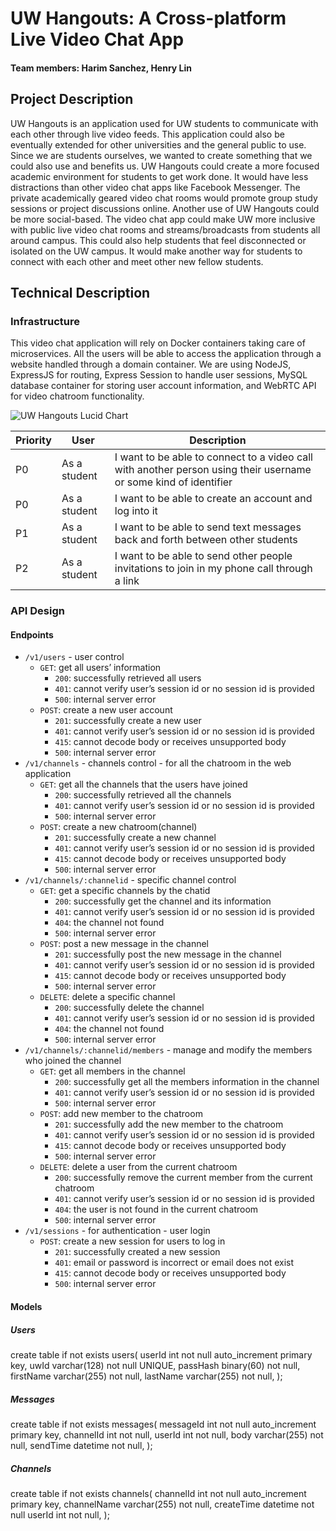 # UW Hangouts: A Cross-platform Live Video Chat App
#### Team members: Harim Sanchez, Henry Lin

## Project Description

UW Hangouts is an application used for UW students to communicate with each other through live video feeds. This application could also be eventually extended for other universities and the general public to use. Since we are students ourselves, we wanted to create something that we could also use and benefits us. UW Hangouts could create a more focused academic environment for students to get work done. It would have less distractions than other video chat apps like Facebook Messenger. The private academically geared video chat rooms would promote group study sessions or project discussions online. Another use of UW Hangouts could be more social-based. The video chat app could make UW more inclusive with public live video chat rooms and streams/broadcasts from students all around campus. This could also help students that feel disconnected or isolated on the UW campus. It would make another way for students to connect with each other and meet other new fellow students.

## Technical Description

### Infrastructure

This video chat application will rely on Docker containers taking care of microservices. All the users will be able to access the application through a website handled through a domain container. We are using NodeJS, ExpressJS for routing, Express Session to handle user sessions, MySQL database container for storing user account information, and WebRTC API for video chatroom functionality.

![UW Hangouts Lucid Chart](https://i.imgur.com/UeODIY3.png)

| Priority | User | Description |
| ----------- | -------- | ------------------ |
| P0 | As a student | I want to be able to connect to a video call with another person using their username or some kind of identifier |
| P0 | As a student | I want to be able to create an account and log into it |
| P1 | As a student | I want to be able to send text messages back and forth between other students |
| P2 | As a student | I want to be able to send other people invitations to join in my phone call through a link |




### API Design

#### Endpoints
* `/v1/users` - user control 
	* `GET`: get all users’ information
		* `200`: successfully retrieved all users
		* `401`: cannot verify user’s session id or no session id is provided
		* `500`: internal server error
	* `POST`: create a new user account
		* `201`: successfully create a new user
		* `401`: cannot verify user’s session id or no session id is provided
		* `415`: cannot decode body or receives unsupported body
		* `500`: internal server error
* `/v1/channels` - channels control - for all the chatroom in the web application
	* `GET`: get all the channels that the users have joined
		* `200`: successfully retrieved all the channels
		* `401`: cannot verify user’s session id or no session id is provided
		* `500`: internal server error
	* `POST`: create a new chatroom(channel)
		* `201`: successfully create a new channel 
		* `401`: cannot verify user’s session id or no session id is provided
		* `415`: cannot decode body or receives unsupported body
		* `500`: internal server error
* `/v1/channels/:channelid` - specific channel control
	* `GET`: get a specific channels by the chatid
		* `200`: successfully get the channel and its information 
		* `401`: cannot verify user’s session id or no session id is provided
		* `404`: the channel not found
		* `500`: internal server error
	* `POST`: post a new message in the channel
		* `201`: successfully post the new message in the channel
		* `401`: cannot verify user’s session id or no session id is provided
		* `415`: cannot decode body or receives unsupported body
		* `500`: internal server error
	* `DELETE`: delete a specific channel 
		* `200`: successfully delete the channel
		* `401`: cannot verify user’s session id or no session id is provided
		* `404`: the channel not found
		* `500`: internal server error
* `/v1/channels/:channelid/members` - manage and modify the members who joined the channel
	* `GET`: get all members in the channel
		* `200`: successfully get all the members information in the channel
		* `401`: cannot verify user’s session id or no session id is provided
		* `500`: internal server error
	* `POST`: add new member to the chatroom
		* `201`: successfully add the new member to the chatroom
		* `401`: cannot verify user’s session id or no session id is provided
		* `415`: cannot decode body or receives unsupported body
		* `500`: internal server error
	* `DELETE`: delete a user from the current chatroom
		* `200`: successfully remove the current member from the current chatroom
		* `401`: cannot verify user’s session id or no session id is provided
		* `404`: the user is not found in the current chatroom
		* `500`: internal server error
* `/v1/sessions` -  for authentication - user login
	* `POST`: create a new session for users to log in 
		* `201`: successfully created a new session
		* `401`: email or password is incorrect or email does not exist
		* `415`: cannot decode body or receives unsupported body
		* `500`: internal server error



#### Models

##### Users
create table if not exists users(
	userId int not null auto_increment primary key,
	uwId varchar(128) not null UNIQUE,
	passHash binary(60) not null,
	firstName varchar(255) not null,
lastName varchar(255) not null,
);

##### Messages
create table if not exists messages(
	messageId int not null auto_increment primary key,
	channelId int not null,
userId int not null,
	body varchar(255) not null,
	sendTime datetime not null,
);

##### Channels
create table if not exists channels(
	channelId int not null auto_increment primary key,
	channelName varchar(255) not null,
createTime datetime not null
	userId int not null,
);
